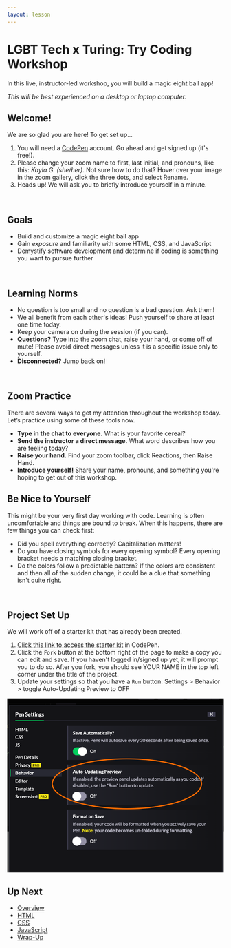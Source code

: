 ```yaml
---
layout: lesson
---
```


# LGBT Tech x Turing: Try Coding Workshop

In this live, instructor-led workshop, you will build a magic eight ball app! 

_This will be best experienced on a desktop or laptop computer._

## Welcome!

We are so glad you are here! To get set up...
1. You will need a <a target="blank" href="https://codepen.io/">CodePen</a> account. Go ahead and get signed up (it's free!).
2. Please change your zoom name to first, last initial, and pronouns, like this: _Kayla G. (she/her)_. Not sure how to do that? Hover over your image in the zoom gallery, click the three dots, and select Rename.
3. Heads up! We will ask you to briefly introduce yourself in a minute.
<br>

## Goals

- Build and customize a magic eight ball app
- Gain _exposure_ and familiarity with some HTML, CSS, and JavaScript
- Demystify software development and determine if coding is something you want to pursue further
<br>

## Learning Norms

- No question is too small and no question is a bad question. Ask them!
- We all benefit from each other's ideas! Push yourself to share at least one time today.
- Keep your camera on during the session (if you can).
- **Questions?** Type into the zoom chat, raise your hand, or come off of mute! Please avoid direct messages unless it is a specific issue only to yourself.
- **Disconnected?** Jump back on!
<br>

## Zoom Practice

There are several ways to get my attention throughout the workshop today. Let’s practice using some of these tools now.
- **Type in the chat to everyone.** What is your favorite cereal?
- **Send the instructor a direct message.** What word describes how you are feeling today?
- **Raise your hand.** Find your zoom toolbar, click Reactions, then Raise Hand.
- **Introduce yourself!** Share your name, pronouns, and something you're hoping to get out of this workshop.

## Be Nice to Yourself

This might be your very first day working with code. Learning is often uncomfortable and things are bound to break. When this happens, there are few things you can check first:
- Did you spell everything correctly? Capitalization matters!
- Do you have closing symbols for every opening symbol? Every opening bracket needs a matching closing bracket.
- Do the colors follow a predictable pattern? If the colors are consistent and then all of the sudden change, it could be a clue that something isn't quite right.
<br>

## Project Set Up

We will work off of a starter kit that has already been created.
1. <a target="blank" href="https://codepen.io/turing-trycoding/pen/MWzGQJb">Click this link to access the starter kit</a> in CodePen.
2. Click the <code>Fork</code> button at the bottom right of the page to make a copy you can edit and save. If you haven't logged in/signed up yet, it will prompt you to do so. After you fork, you should see YOUR NAME in the top left corner under the title of the project.
3. Update your settings so that you have a `Run` button: Settings > Behavior > toggle Auto-Updating Preview to OFF
  <img src="./assets/codepen_settings.png" alt="Screenshot showing that the Auto-Updating Preview setting is turned off" />


## Up Next

- [Overview](./overview)
- [HTML](./html)
- [CSS](./css)
- [JavaScript](./javascript)
- [Wrap-Up](./wrap-up)